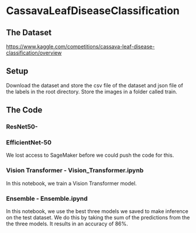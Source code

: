 # CassavaLeafDiseaseClassification

## The Dataset
https://www.kaggle.com/competitions/cassava-leaf-disease-classification/overview

## Setup
Download the dataset and store the csv file of the dataset and json file of the labels in the root directory. Store the images in a folder called train.

## The Code
### ResNet50-


### EfficientNet-50
We lost access to SageMaker before we could push the code for this.

### Vision Transformer - Vision_Transformer.ipynb
In this notebook, we train a Vision Transformer model.

### Ensemble - Ensemble.ipynd
In this notebook, we use the best three models we saved to make inference on the test dataset. We do this by taking the sum of the predictions from the the three models. It results in an accuracy of 86%.
